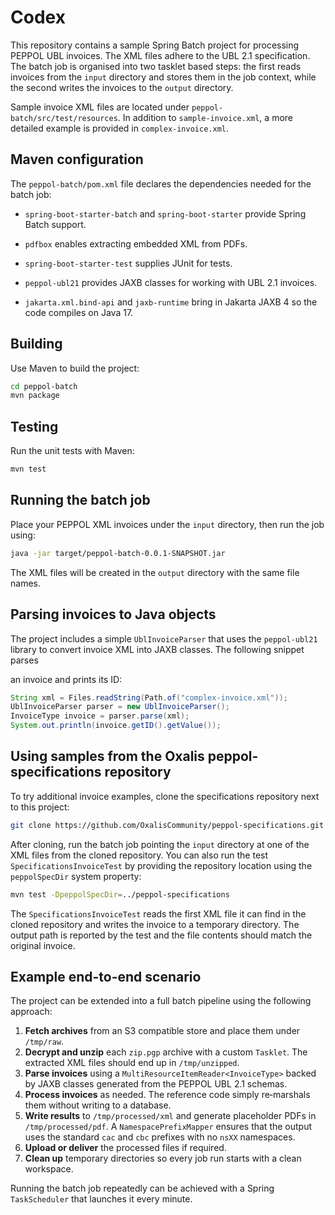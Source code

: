 # Codex

This repository contains a sample Spring Batch project for processing PEPPOL UBL invoices. The XML files adhere to the UBL 2.1 specification. The batch job is organised into two tasklet based steps: the first reads invoices from the `input` directory and stores them in the job context, while the second writes the invoices to the `output` directory.

Sample invoice XML files are located under `peppol-batch/src/test/resources`. In addition to `sample-invoice.xml`, a more detailed example is provided in `complex-invoice.xml`.

## Maven configuration

The `peppol-batch/pom.xml` file declares the dependencies needed for the batch job:
- `spring-boot-starter-batch` and `spring-boot-starter` provide Spring Batch support.
- `pdfbox` enables extracting embedded XML from PDFs.
- `spring-boot-starter-test` supplies JUnit for tests.
- `peppol-ubl21` provides JAXB classes for working with UBL 2.1 invoices.

- `jakarta.xml.bind-api` and `jaxb-runtime` bring in Jakarta JAXB 4 so the code
  compiles on Java 17.


## Building

Use Maven to build the project:

```bash
cd peppol-batch
mvn package
```

## Testing

Run the unit tests with Maven:

```bash
mvn test
```

## Running the batch job

Place your PEPPOL XML invoices under the `input` directory, then run the job using:

```bash
java -jar target/peppol-batch-0.0.1-SNAPSHOT.jar
```

The XML files will be created in the `output` directory with the same file names.




## Parsing invoices to Java objects

The project includes a simple `UblInvoiceParser` that uses the `peppol-ubl21`
library to convert invoice XML into JAXB classes. The following snippet parses


an invoice and prints its ID:

```java
String xml = Files.readString(Path.of("complex-invoice.xml"));
UblInvoiceParser parser = new UblInvoiceParser();
InvoiceType invoice = parser.parse(xml);
System.out.println(invoice.getID().getValue());
```

## Using samples from the Oxalis peppol-specifications repository

To try additional invoice examples, clone the specifications repository next to this project:

```bash
git clone https://github.com/OxalisCommunity/peppol-specifications.git
```

After cloning, run the batch job pointing the `input` directory at one of the XML files from the cloned repository. You can also run the test `SpecificationsInvoiceTest` by providing the repository location using the `peppolSpecDir` system property:

```bash
mvn test -DpeppolSpecDir=../peppol-specifications
```

The `SpecificationsInvoiceTest` reads the first XML file it can find in the
cloned repository and writes the invoice to a temporary directory. The output
path is reported by the test and the file contents should match the original
invoice.


## Example end-to-end scenario

The project can be extended into a full batch pipeline using the following
approach:

1. **Fetch archives** from an S3 compatible store and place them under
   `/tmp/raw`.
2. **Decrypt and unzip** each `zip.pgp` archive with a custom `Tasklet`. The
   extracted XML files should end up in `/tmp/unzipped`.
3. **Parse invoices** using a `MultiResourceItemReader<InvoiceType>` backed by
   JAXB classes generated from the PEPPOL UBL 2.1 schemas.
4. **Process invoices** as needed. The reference code simply re‑marshals them
   without writing to a database.
5. **Write results** to `/tmp/processed/xml` and generate placeholder PDFs in
   `/tmp/processed/pdf`. A `NamespacePrefixMapper` ensures that the output uses
   the standard `cac` and `cbc` prefixes with no `nsXX` namespaces.
6. **Upload or deliver** the processed files if required.
7. **Clean up** temporary directories so every job run starts with a clean
   workspace.

Running the batch job repeatedly can be achieved with a Spring `TaskScheduler`
that launches it every minute.

